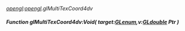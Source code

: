 _[opengl](../../modules/opengl/opengl-module.md):[opengl](../../modules/opengl/opengl-module.md).glMultiTexCoord4dv_
##### Function glMultiTexCoord4dv:Void( target:[GLenum](../../modules/opengl/opengl-glenum.md),v:[GLdouble](../../modules/opengl/opengl-gldouble.md) Ptr )
